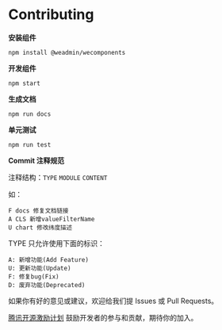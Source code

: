 # Contributing

**安装组件**

```console
npm install @weadmin/wecomponents
```

**开发组件**

```console
npm start
```

**生成文档**

```console
npm run docs
```

**单元测试**

```console
npm run test
```

**Commit 注释规范**

注释结构：`TYPE` `MODULE` `CONTENT`

如：

```
F docs 修复文档链接
A CLS 新增valueFilterName
U chart 修改纬度描述
```

TYPE 只允许使用下面的标识：

```
A: 新增功能(Add Feature)
U: 更新功能(Update)
F: 修复bug(Fix)
D: 废弃功能(Deprecated)
```



如果你有好的意见或建议，欢迎给我们提 Issues 或 Pull Requests。

[腾讯开源激励计划](https://opensource.tencent.com/contribution) 鼓励开发者的参与和贡献，期待你的加入。


